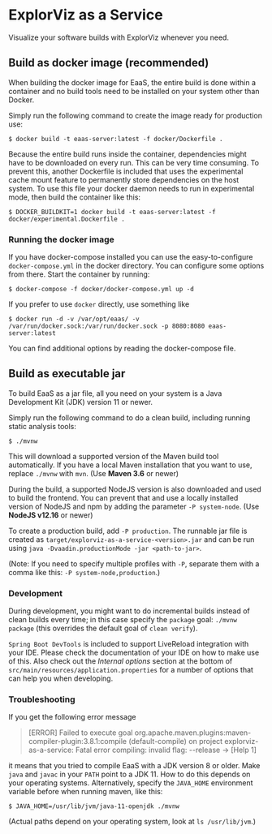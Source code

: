 # ExplorViz as a Service

Visualize your software builds with ExplorViz whenever you need.

## Build as docker image (recommended)

When building the docker image for EaaS, the entire build is done within a container and no build tools need to be installed on your system other than Docker.

Simply run the following command to create the image ready for production use:

```
$ docker build -t eaas-server:latest -f docker/Dockerfile .
```

Because the entire build runs inside the container, dependencies might have to be downloaded on every run. This can be very time consuming. To prevent this, another Dockerfile is included that uses the experimental cache mount feature to permanently store dependencies on the host system. To use this file your docker daemon needs to run in experimental mode, then build the container like this:

```
$ DOCKER_BUILDKIT=1 docker build -t eaas-server:latest -f docker/experimental.Dockerfile .
```

### Running the docker image

If you have docker-compose installed you can use the easy-to-configure `docker-compose.yml` in the docker directory. You can configure some options from there. Start the container by running:

```
$ docker-compose -f docker/docker-compose.yml up -d
```

If you prefer to use `docker` directly, use something like

```
$ docker run -d -v /var/opt/eaas/ -v /var/run/docker.sock:/var/run/docker.sock -p 8080:8080 eaas-server:latest
```

You can find additional options by reading the docker-compose file.

## Build as executable jar

To build EaaS as a jar file, all you need on your system is a Java Development Kit (JDK) version 11 or newer.

Simply run the following command to do a clean build, including running static analysis tools:

```
$ ./mvnw
```

This will download a supported version of the Maven build tool automatically. If you have a local Maven installation that you want to use, replace `./mvnw` with `mvn`. (Use **Maven 3.6** or newer)

During the build, a supported NodeJS version is also downloaded and used to build the frontend. You can prevent that and use a locally installed version of NodeJS and npm by adding the parameter `-P system-node`. (Use **NodeJS v12.16** or newer)

To create a production build, add `-P production`. The runnable jar file is created as `target/explorviz-as-a-service-<version>.jar` and can be run using `java -Dvaadin.productionMode -jar <path-to-jar>`.

(Note: If you need to specify multiple profiles with `-P`, separate them with a comma like this: `-P system-node,production`.)

### Development

During development, you might want to do incremental builds instead of clean builds every time; in this case specify the `package` goal: `./mvnw package` (this overrides the default goal of `clean verify`).

`Spring Boot DevTools` is included to support LiveReload integration with your IDE. Please check the documentation of your IDE on how to make use of this. Also check out the *Internal options* section at the bottom of `src/main/resources/application.properties` for a number of options that can help you when developing.

### Troubleshooting

If you get the following error message

> [ERROR] Failed to execute goal org.apache.maven.plugins:maven-compiler-plugin:3.8.1:compile (default-compile) on project explorviz-as-a-service: Fatal error compiling: invalid flag: --release -> [Help 1]

it means that you tried to compile EaaS with a JDK version 8 or older. Make `java` and `javac` in your `PATH` point to a JDK 11. How to do this depends on your operating systems. Alternatively, specify the `JAVA_HOME` environment variable before when running maven, like this:

```
$ JAVA_HOME=/usr/lib/jvm/java-11-openjdk ./mvnw
```

(Actual paths depend on your operating system, look at `ls /usr/lib/jvm`.)
